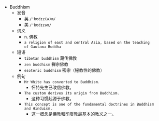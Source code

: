 - Buddhism
  - 发音
    - 英 `/'bʊdɪz(ə)m/`
    - 美 `/'bʊdɪzəm/`
  - 词义
    - n. 佛教
    - `a religion of east and central Asia, based on the teaching of Gautama Buddha`
  - 短语
    - `tibetan buddhism` 藏传佛教 
    - `zen buddhism` 禅宗佛教 
    - `esoteric buddhism` 密宗（秘教性的佛教） 
  - 例句
    - `Mr White has converted to Buddhism.`
      - 怀特先生已改信佛教。
    - `The custom derives its origin from Buddhism.`
      - 这种习惯起源于佛教。
    - `This concept is one of the fundamental doctrines in Buddhism and Hinduism.`
      - 这一概念是佛教和印度教最基本的教义之一。


